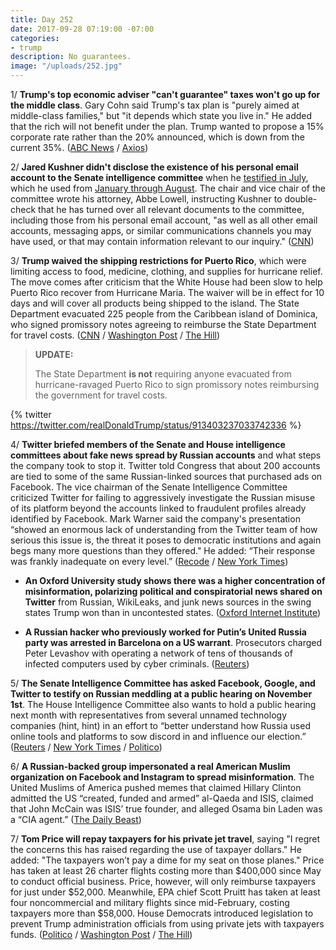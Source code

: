 ```yaml
---
title: Day 252
date: 2017-09-28 07:19:00 -07:00
categories:
- trump
description: No guarantees.
image: "/uploads/252.jpg"
---
```


1/ **Trump's top economic adviser "can't guarantee" taxes won't go up for the middle class**. Gary Cohn said Trump's tax plan is "purely aimed at middle-class families," but "it depends which state you live in." He added that the rich will not benefit under the plan. Trump wanted to propose a 15% corporate rate rather than the 20% announced, which is down from the current 35%. ([ABC News](http://abcnews.go.com/Politics/trump-adviser-guarantee-taxes-middle-class/story?id=50149729) / [Axios](https://www.axios.com/the-gops-nightmare-scenario-2490500624.html))

2/ **Jared Kushner didn't disclose the existence of his personal email account to the Senate intelligence committee** when he [testified in July](https://whatthefuckjusthappenedtoday.com/2017/07/20/day-182/#5-jared-kushner-paul-manafort-and-tr), which he used from [January through August](https://whatthefuckjusthappenedtoday.com/2017/09/25/day-249/#3-jared-kushner-used-a-private-email). The chair and vice chair of the committee wrote his attorney, Abbe Lowell, instructing Kushner to double-check that he has turned over all relevant documents to the committee, including those from his personal email account, "as well as all other email accounts, messaging apps, or similar communications channels you may have used, or that may contain information relevant to our inquiry." ([CNN](http://www.cnn.com/2017/09/28/politics/jared-kushner-personal-email-account-senate-intelligence/))

3/ **Trump waived the shipping restrictions for Puerto Rico**, which were limiting access to food, medicine, clothing, and supplies for hurricane relief. The move comes after criticism that the White House had been slow to help Puerto Rico recover from Hurricane Maria. The waiver will be in effect for 10 days and will cover all products being shipped to the island. The State Department evacuated 225 people from the Caribbean island of Dominica, who signed promissory notes agreeing to reimburse the State Department for travel costs. ([CNN](http://www.cnn.com/2017/09/28/politics/puerto-rico-governor-white-house-jones-act-waiver/index.html) / [Washington Post](https://www.washingtonpost.com/news/post-politics/wp/2017/09/28/trump-waives-shipping-restrictions-for-puerto-rico-for-hurricane-relief/) / [The Hill](http://thehill.com/homenews/administration/352824-trump-administration-forcing-puerto-rico-evacuees-to-pay-for))

> **UPDATE:**
>
> The State Department **is not** requiring anyone evacuated from hurricane-ravaged Puerto Rico to sign promissory notes reimbursing the government for travel costs.

{% twitter https://twitter.com/realDonaldTrump/status/913403237033742336 %}

4/ **Twitter briefed members of the Senate and House intelligence committees about fake news spread by Russian accounts** and what steps the company took to stop it. Twitter told Congress that about 200 accounts are tied to some of the same Russian-linked sources that purchased ads on Facebook. The vice chairman of the Senate Intelligence Committee criticized Twitter for failing to aggressively investigate the Russian misuse of its platform beyond the accounts linked to fraudulent profiles already identified by Facebook. Mark Warner said the company's presentation “showed an enormous lack of understanding from the Twitter team of how serious this issue is, the threat it poses to democratic institutions and again begs many more questions than they offered." He added: “Their response was frankly inadequate on every level.” ([Recode](https://www.recode.net/2017/9/28/16378104/twitter-senate-house-russia-investigation-facebook-presidential-election-fake-news) / [New York Times](https://www.nytimes.com/2017/09/28/us/politics/twitter-russia-interference-2016-election-investigation.html))

* **An Oxford University study shows there was a higher concentration of misinformation, polarizing political and conspiratorial news shared on Twitter** from Russian, WikiLeaks, and junk news sources in the swing states Trump won than in uncontested states. ([Oxford Internet Institute](http://comprop.oii.ox.ac.uk/2017/09/28/social-media-news-and-political-information-during-the-us-election-was-polarizing-content-concentrated-in-swing-states/))

* **A Russian hacker who previously worked for Putin’s United Russia party was arrested in Barcelona on a US warrant**. Prosecutors charged Peter Levashov with operating a network of tens of thousands of infected computers used by cyber criminals. ([Reuters](https://www.reuters.com/article/us-usa-cyber-botnet/russian-hacker-wanted-by-u-s-tells-court-he-worked-for-putins-party-idUSKCN1C32EP))

5/ **The Senate Intelligence Committee has asked Facebook, Google, and Twitter to testify on Russian meddling at a public hearing on November 1st**. The House Intelligence Committee also wants to hold a public hearing next month with representatives from several unnamed technology companies (hint, hint) in an effort to “better understand how Russia used online tools and platforms to sow discord in and influence our election.” ([Reuters](https://www.reuters.com/article/us-usa-trump-russia-tech/facebook-google-twitter-asked-to-testify-on-russian-meddling-idUSKCN1C234Q) / [New York Times](https://www.nytimes.com/2017/09/27/technology/twitter-russia-election.html?_r=0) / [Politico](http://www.politico.com/story/2017/09/28/twitter-russia-probe-spotlight-243239))

6/ **A Russian-backed group impersonated a real American Muslim organization on Facebook and Instagram to spread misinformation**. The United Muslims of America pushed memes that claimed Hillary Clinton admitted the US “created, funded and armed” al-Qaeda and ISIS, claimed that John McCain was ISIS’ true founder, and alleged Osama bin Laden was a “CIA agent.” ([The Daily Beast](http://www.thedailybeast.com/exclusive-russians-impersonated-real-american-muslims-to-stir-chaos-on-facebook-and-instagram))

7/ **Tom Price will repay taxpayers for his private jet travel**, saying "I regret the concerns this has raised regarding the use of taxpayer dollars." He added: "The taxpayers won’t pay a dime for my seat on those planes." Price has taken at least 26 charter flights costing more than $400,000 since May to conduct official business. Price, however, will only reimburse taxpayers for just under $52,000. Meanwhile, EPA chief Scott Pruitt has taken at least four noncommercial and military flights since mid-February, costing taxpayers more than $58,000. House Democrats introduced legislation to prevent Trump administration officials from using private jets with taxpayers funds. ([Politico](http://www.politico.com/story/2017/09/28/tom-price-private-charter-flights-reimburse-243267) / [Washington Post](https://www.washingtonpost.com/news/energy-environment/wp/2017/09/27/epas-pruitt-took-charter-military-flights-that-cost-taxpayers-more-than-58000/) / [The Hill](http://thehill.com/blogs/floor-action/house/352913-democrats-unveil-bills-to-ban-cabinet-members-private-jet-travel))
